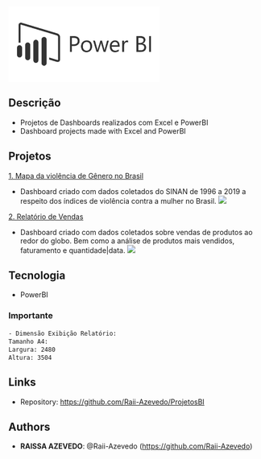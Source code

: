 
<a href="url"><img src="https://github.com/Raii-Azevedo/ProPowerBI/blob/master/Imagens/BI-logo.png" align="center" height="150" width="300" ></a>
 
## Descrição
- Projetos de Dashboards realizados com Excel e PowerBI
- Dashboard projects made with Excel and PowerBI

## Projetos
 [1. Mapa da violência de Gênero no Brasil](https://github.com/Raii-Azevedo/ProjetosBI/tree/master/Viol%C3%AAncia%20Dom%C3%A9stica)
  - Dashboard criado com dados coletados do SINAN de 1996 a 2019 a respeito dos índices de violência contra a mulher no Brasil.
   ![](https://github.com/Raii-Azevedo/ProjetosBI/blob/master/Viol%C3%AAncia%20Dom%C3%A9stica/Mapa%20Viol%C3%AAncia%20G%C3%AAnero.gif)

 [2. Relatório de Vendas](https://github.com/Raii-Azevedo/ProjetosBI/tree/master/Relatório%20de%20Vendas)
  - Dashboard criado com dados coletados sobre vendas de produtos ao redor do globo. Bem como a análise de produtos mais vendidos, faturamento e quantidade|data.
   ![](https://github.com/Raii-Azevedo/ProjetosBI/blob/master/Relatório%20de%20Vendas/Relatório%20de%20Vendas.gif)

## Tecnologia
 - PowerBI
 
### Importante
    - Dimensão Exibição Relatório:
    Tamanho A4:
    Largura: 2480
    Altura: 3504
 
## Links
 
  - Repository: https://github.com/Raii-Azevedo/ProjetosBI
 
 
## Authors
 
* **RAISSA AZEVEDO**: @Raii-Azevedo (https://github.com/Raii-Azevedo)
